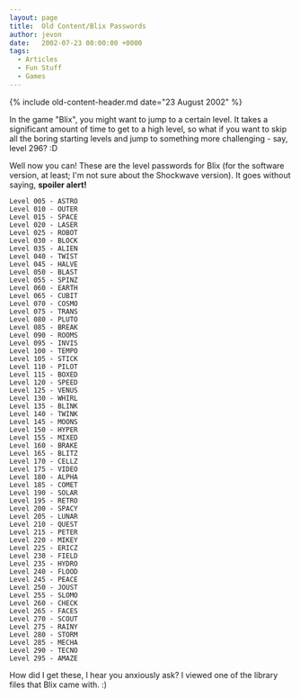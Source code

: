 ```yaml
---
layout: page
title:  Old Content/Blix Passwords
author: jevon
date:   2002-07-23 00:00:00 +0000
tags:
  - Articles
  - Fun Stuff
  - Games
---
```


{% include old-content-header.md date="23 August 2002" %}

In the game "Blix", you might want to jump to a certain level. It takes a significant amount of time to get to a high level, so what if you want to skip all the boring starting levels and jump to something more challenging - say, level 296? :D

Well now you can! These are the level passwords for Blix (for the software version, at least; I'm not sure about the Shockwave version). It goes without saying, **spoiler alert!**

```
Level 005 - ASTRO
Level 010 - OUTER
Level 015 - SPACE
Level 020 - LASER
Level 025 - ROBOT
Level 030 - BLOCK
Level 035 - ALIEN
Level 040 - TWIST
Level 045 - HALVE
Level 050 - BLAST
Level 055 - SPINZ
Level 060 - EARTH
Level 065 - CUBIT
Level 070 - COSMO
Level 075 - TRANS
Level 080 - PLUTO
Level 085 - BREAK
Level 090 - ROOMS
Level 095 - INVIS
Level 100 - TEMPO
Level 105 - STICK
Level 110 - PILOT
Level 115 - BOXED
Level 120 - SPEED
Level 125 - VENUS
Level 130 - WHIRL
Level 135 - BLINK
Level 140 - TWINK
Level 145 - MOONS
Level 150 - HYPER
Level 155 - MIXED
Level 160 - BRAKE
Level 165 - BLITZ
Level 170 - CELLZ
Level 175 - VIDEO
Level 180 - ALPHA
Level 185 - COMET
Level 190 - SOLAR
Level 195 - RETRO
Level 200 - SPACY
Level 205 - LUNAR
Level 210 - QUEST
Level 215 - PETER
Level 220 - MIKEY
Level 225 - ERICZ
Level 230 - FIELD
Level 235 - HYDRO
Level 240 - FLOOD
Level 245 - PEACE
Level 250 - JOUST
Level 255 - SLOMO
Level 260 - CHECK
Level 265 - FACES
Level 270 - SCOUT
Level 275 - RAINY
Level 280 - STORM
Level 285 - MECHA
Level 290 - TECNO
Level 295 - AMAZE
```

How did I get these, I hear you anxiously ask? I viewed one of the library files that Blix came with. :)
